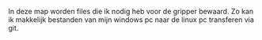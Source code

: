 In deze map worden files die ik nodig heb voor de gripper bewaard. Zo kan ik makkelijk bestanden van mijn windows pc naar de linux pc transferen via git.